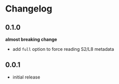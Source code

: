 Changelog
=========

0.1.0
-----
**almost breaking change**
- add `full` option to force reading S2/L8 metadata

0.0.1
-----
- initial release
